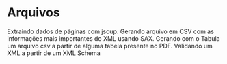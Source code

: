 # Arquivos
Extraindo dados de páginas com jsoup.
Gerando arquivo em CSV com as informações mais importantes do XML usando SAX.
Gerando com o Tabula um arquivo csv a partir de alguma tabela presente no PDF.
Validando um XML a partir de um XML Schema
